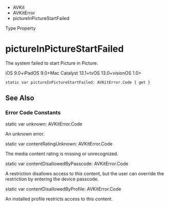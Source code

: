 

- AVKit
- AVKitError
-  pictureInPictureStartFailed 

Type Property

# pictureInPictureStartFailed

The system failed to start Picture in Picture.

iOS 9.0+iPadOS 9.0+Mac Catalyst 13.1+tvOS 13.0+visionOS 1.0+

``` source
static var pictureInPictureStartFailed: AVKitError.Code { get }
```

## See Also

### Error Code Constants

static var unknown: AVKitError.Code

An unknown error.

static var contentRatingUnknown: AVKitError.Code

The media content rating is missing or unrecognized.

static var contentDisallowedByPasscode: AVKitError.Code

A restriction disallows access to this content, but the user can override the restriction by entering the device passcode.

static var contentDisallowedByProfile: AVKitError.Code

An installed profile restricts access to this content.


